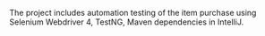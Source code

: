 The project includes automation testing of the item purchase using Selenium Webdriver 4, TestNG, Maven dependencies in IntelliJ.
